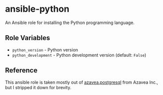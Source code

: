 # ansible-python

An Ansible role for installing the Python programming language.

## Role Variables

- `python_version` - Python version
- `python_development` - Python development version (default: `False`)

## Reference

This ansible role is taken mostly out of [azavea.postgresql](https://github.com/azavea/ansible-python.git) from Azavea Inc., but I stripped it down for brevity.


